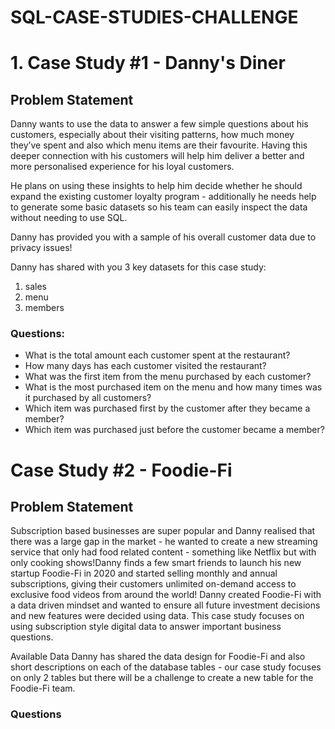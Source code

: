 # SQL-CASE-STUDIES-CHALLENGE
 # 1. Case Study #1 - Danny's Diner
## Problem Statement
Danny wants to use the data to answer a few simple questions about his customers, especially about their visiting patterns, how much money they’ve spent and also which menu items are their favourite. Having this deeper connection with his customers will help him deliver a better and more personalised experience for his loyal customers.

He plans on using these insights to help him decide whether he should expand the existing customer loyalty program - additionally he needs help to generate some basic datasets so his team can easily inspect the data without needing to use SQL.

Danny has provided you with a sample of his overall customer data due to privacy issues!

Danny has shared with you 3 key datasets for this case study:
1. sales
2. menu
3. members

### Questions:
* What is the total amount each customer spent at the restaurant?<br>
* How many days has each customer visited the restaurant?<br>
* What was the first item from the menu purchased by each customer?<br>
* What is the most purchased item on the menu and how many times was it purchased by all customers?<br>
* Which item was purchased first by the customer after they became a member?<br>
* Which item was purchased just before the customer became a member?



# Case Study #2 - Foodie-Fi
## Problem Statement
Subscription based businesses are super popular and Danny realised that there was a large gap in the market - he wanted to create a new streaming service that only had food related content - something like Netflix but with only cooking shows!Danny finds a few smart friends to launch his new startup Foodie-Fi in 2020 and started selling monthly and annual subscriptions, giving their customers unlimited on-demand access to exclusive food videos from around the world!
Danny created Foodie-Fi with a data driven mindset and wanted to ensure all future investment decisions and new features were decided using data. This case study focuses on using subscription style digital data to answer important business questions.

Available Data
Danny has shared the data design for Foodie-Fi and also short descriptions on each of the database tables - our case study focuses on only 2 tables but there will be a challenge to create a new table for the Foodie-Fi team.

### Questions
